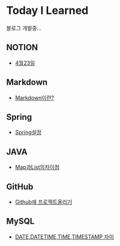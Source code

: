 # Today I Learned
블로그 개발중...

## NOTION
* [4월23일](https://github.com/hanyellding/TIL/blob/main/NOTION/2021-04-23.md)

## Markdown
* [Markdown이란?](https://github.com/hanyellding/TIL/blob/main/Markdown/Markdown%EC%9D%B4%EB%9E%80.md)
## Spring
* [Spring설정]()
## JAVA
* [Map과List의차이점](https://github.com/hanyellding/TIL/blob/main/JAVA/Map%EA%B3%BCList.md)
## GitHub
* [Github에 프로젝트올리기](https://github.com/hanyellding/TIL/blob/main/Github/Github%EC%97%90%20%ED%94%84%EB%A1%9C%EC%A0%9D%ED%8A%B8%20%EC%98%AC%EB%A6%AC%EA%B8%B0.md)

## MySQL
* [DATE,DATETIME,TIME,TIMESTAMP 차이](https://github.com/hanyellding/TIL/blob/main/MySQL/DATE,%20DATETIME,%20TIME,%20TIMESTAMP%EC%B0%A8%EC%9D%B4.md)

